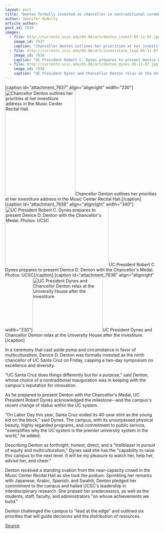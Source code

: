 ```yaml
---
layout: post
title: "Denton formally invested as chancellor in nontraditional ceremony"
author: Jennifer McNulty
article_author: 
post_id: 7639
images:
  - file: http://currents.ucsc.edu/05-06/art/denton_invest.05-11-07.jpg
    image_id: 7637
    caption: "Chancellor Denton outlines her priorities at her investiture address in the Music Center Recital Hall."
  - file: http://currents.ucsc.edu/05-06/art/investiture_lead.05-11-07.jpg
    image_id: 7636
    caption: "UC President Robert C. Dynes prepares to present Denice D. Denton with the Chancellor's Medal. Photos: UCSC"
  - file: http://currents.ucsc.edu/05-06/art/denton_dynes.05-11-07.jpg
    image_id: 7638
    caption: "UC President Dynes and Chancellor Denton relax at the University House after the investiture."
---
```


[caption id="attachment_7637" align="alignright" width="230"]<a href="http://dev-ucsc-news.pantheonsite.io/wp-content/uploads/2005/11/denton_invest.05-11-07.jpg"><img class="size-full wp-image-7637" src="http://dev-ucsc-news.pantheonsite.io/wp-content/uploads/2005/11/denton_invest.05-11-07.jpg" alt="Chancellor Denton outlines her priorities at her investiture address in the Music Center Recital Hall." width="230" height="344" /></a>Chancellor Denton outlines her priorities at her investiture address in the Music Center Recital Hall.[/caption]
[caption id="attachment_7636" align="alignright" width="340"]<a href="http://dev-ucsc-news.pantheonsite.io/wp-content/uploads/2005/11/investiture_lead.05-11-07.jpg"><img class="size-full wp-image-7636" src="http://dev-ucsc-news.pantheonsite.io/wp-content/uploads/2005/11/investiture_lead.05-11-07.jpg" alt="UC President Robert C. Dynes prepares to present Denice D. Denton with the Chancellor's Medal. Photos: UCSC" width="340" height="194" /></a>UC President Robert C. Dynes prepares to present Denice D. Denton with the Chancellor's Medal. Photos: UCSC[/caption]
[caption id="attachment_7638" align="alignright" width="230"]<a href="http://dev-ucsc-news.pantheonsite.io/wp-content/uploads/2005/11/denton_dynes.05-11-07.jpg"><img class="size-full wp-image-7638" src="http://dev-ucsc-news.pantheonsite.io/wp-content/uploads/2005/11/denton_dynes.05-11-07.jpg" alt="UC President Dynes and Chancellor Denton relax at the University House after the investiture." width="230" height="176" /></a>UC President Dynes and Chancellor Denton relax at the University House after the investiture.[/caption]
<a name="content" id="content"></a><br>
<p>
  In a ceremony that cast aside pomp and circumstance in favor of multiculturalism, Denice D. Denton was formally invested as the ninth chancellor of UC Santa Cruz on Friday, capping a two-day symposium on excellence and diversity.
</p>
<p>
  "UC Santa Cruz does things differently but for a purpose," said Denton, whose choice of a nontraditional inauguration was in keeping with the campus's reputation for innovation.
</p>
<p>
  As he prepared to present Denton with the Chancellor's Medal, UC President Robert Dynes acknowledged the milestone--and the campus's recent change of status within the UC system.
</p>
<p>
  "On Labor Day this year, Santa Cruz ended its 40-year stint as the young kid on the block," said Dynes. The campus, with its unsurpassed physical beauty, highly regarded programs, and commitment to public service, "exemplifies why the UC system is the premier university system in the world," he added.
</p>
<p>
  Describing Denton as forthright, honest, direct, and a "trailblazer in pursuit of equity and multiculturalism," Dynes said she has the "capability to raise this campus to the next level. It will be my pleasure to watch her, help her, advise her, and cheer."
</p>
<p>
  Denton received a standing ovation from the near-capacity crowd in the Music Center Recital Hall as she took the podium. Sprinkling her remarks with Japanese, Arabic, Spanish, and Swahili, Denton pledged her commitment to the campus and hailed UCSC's leadership in interdisciplinary research. She praised her predecessors, as well as the students, staff, faculty, and administrators "on whose achievements we build."
</p>
<p>
  Denton challenged the campus to "lead at the edge" and outlined six priorities that will guide decisions and the distribution of resources.<br>
</p>
<p><a href="http://www1.ucsc.edu/currents/05-06/11-07/investiture.asp" title="Permalink to investiture">Source</a></p>
